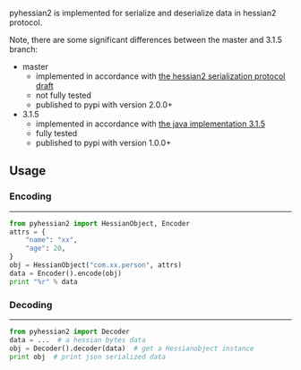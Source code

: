 pyhessian2 is implemented for serialize and deserialize data in hessian2 protocol.

Note, there are some significant differences between the master and 3.1.5 branch:
   * master 
      * implemented in accordance with [the hessian2 serialization protocol draft](http://hessian.caucho.com/doc/hessian-serialization.html)
      * not fully tested
      * published to pypi with version 2.0.0+
   * 3.1.5 
      * implemented in accordance with [the java implementation 3.1.5](http://hessian.caucho.com/#Java)
      * fully tested
      * published to pypi with version 1.0.0+


## Usage

### Encoding
----

```python
from pyhessian2 import HessianObject, Encoder
attrs = {
    "name": "xx",
    "age": 20,
}
obj = HessianObject("com.xx.person", attrs)
data = Encoder().encode(obj)
print "%r" % data
```


### Decoding
----

```python
from pyhessian2 import Decoder
data = ...  # a hessian bytes data
obj = Decoder().decoder(data)  # get a Hessianobject instance
print obj  # print json serialized data
```
